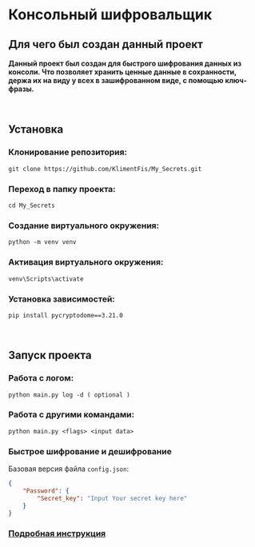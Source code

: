 # Консольный шифровальщик

## Для чего был создан данный проект

**Данный проект был создан для быстрого шифрования данных из консоли. Что позволяет хранить ценные данные в сохранности, держа их на виду у всех в зашифрованном виде, с помощью ключ-фразы.**

</br>

## Установка

### Клонирование репозитория:

```
git clone https://github.com/KlimentFis/My_Secrets.git
```

### Переход в папку проекта:

```
cd My_Secrets
```

### Создание виртуального окружения:

```
python -m venv venv
```

### Активация виртуального окружения:

```
venv\Scripts\activate
```

### Установка зависимостей:

```
pip install pycryptodome==3.21.0
```

</br>

## Запуск проекта
### Работа с логом:
```
python main.py log -d ( optional )
```

### Работа с другими командами:
```
python main.py <flags> <input data>
```

### Быстрое шифрование и дешифрование

Базовая версия файла `config.json`:

```json
{
    "Password": {
        "Secret_key": "Input Your secret key here"
    }
}
```

### [Подробная инструкция](docs/usage.md)